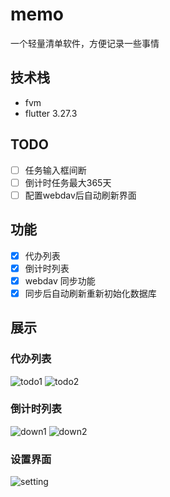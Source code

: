 # memo

一个轻量清单软件，方便记录一些事情

## 技术栈

- fvm
- flutter 3.27.3

## TODO

- [ ] 任务输入框间断
- [ ] 倒计时任务最大365天
- [ ] 配置webdav后自动刷新界面

## 功能

- [x] 代办列表
- [x] 倒计时列表
- [x] webdav 同步功能
- [x] 同步后自动刷新重新初始化数据库

## 展示

### 代办列表

![todo1](docs/imgs/todo1.png)
![todo2](docs/imgs/todo2.png)

### 倒计时列表

![down1](docs/imgs/down1.png)
![down2](docs/imgs/down2.png)

### 设置界面

![setting](docs/imgs/setting.png)
